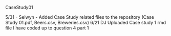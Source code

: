 CaseStudy01

5/31 - Selwyn - Added Case Study related files to the repository (Case Study 01.pdf, Beers.csv, Breweries.csv)
6/21 DJ Uploaded Case study 1 rmd file I have coded up to question 4 part 1
